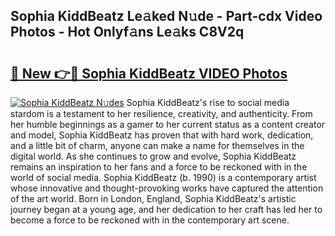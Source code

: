 ## Sophia KiddBeatz Le𝚊ked N𝚞de - Part-cdx Video Photos - Hot Onlyf𝚊ns Le𝚊ks C8V2q

# <h2><a href="http://ab67335.deff.icu/?id=Sophia+KiddBeatz">🔗 New 👉🔴 Sophia KiddBeatz VIDEO Photos</a></h2>

[![Sophia KiddBeatz N𝚞des](https://i.imgur.com/rIISA9y.gif)](http://ab67335.deff.icu/?id=Sophia+KiddBeatz)
Sophia KiddBeatz's rise to social media stardom is a testament to her resilience, creativity, and authenticity. From her humble beginnings as a gamer to her current status as a content creator and model, Sophia KiddBeatz has proven that with hard work, dedication, and a little bit of charm, anyone can make a name for themselves in the digital world. As she continues to grow and evolve, Sophia KiddBeatz remains an inspiration to her fans and a force to be reckoned with in the world of social media. Sophia KiddBeatz (b. 1990) is a contemporary artist whose innovative and thought-provoking works have captured the attention of the art world. Born in London, England, Sophia KiddBeatz's artistic journey began at a young age, and her dedication to her craft has led her to become a force to be reckoned with in the contemporary art scene.

